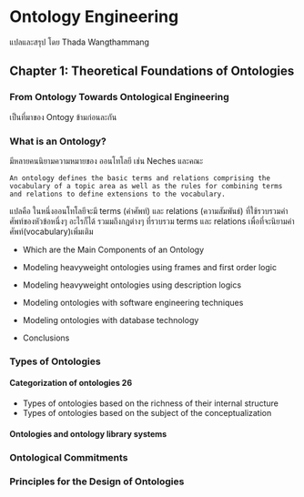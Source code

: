 # Ontology Engineering
แปลและสรุป โดย Thada Wangthammang
## Chapter 1: Theoretical Foundations of Ontologies


### From Ontology Towards Ontological Engineering
เป็นที่มาของ Ontogy ข้ามก่อนละกัน
### What is an Ontology?
มีหลายคนนิยามความหมายของ ออนโทโลยี เช่น
Neches และคณะ

    An ontology defines the basic terms and relations comprising the vocabulary of a topic area as well as the rules for combining terms and relations to define extensions to the vocabulary.

แปลคือ ในหนึ่งออนโทโลยีจะมี terms (คำศัพท์)  และ relations (ความสัมพันธ์) ที่ใช้รวบรวมคำศัพท์ของหัวข้อหนี่งๆ อะไรก็ได้ รวมมถึงกฏต่างๆ ที่รวบรวม terms และ relations เพื่อที่จะนิยามคำศัพท์(vocabulary)เพิ่มเติม

- Which are the Main Components of an Ontology

- Modeling heavyweight ontologies using frames and first order logic

- Modeling heavyweight ontologies using description logics

- Modeling ontologies with software engineering techniques

- Modeling ontologies with database technology

- Conclusions

### Types of Ontologies

#### Categorization of ontologies 26
- Types of ontologies based on the richness of their internal structure
- Types of ontologies based on the subject of the conceptualization

#### Ontologies and ontology library systems

### Ontological Commitments
### Principles for the Design of Ontologies
